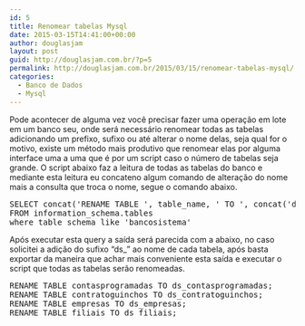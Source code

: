 ```yaml
---
id: 5
title: Renomear tabelas Mysql
date: 2015-03-15T14:41:00+00:00
author: douglasjam
layout: post
guid: http://douglasjam.com.br/?p=5
permalink: http://douglasjam.com.br/2015/03/15/renomear-tabelas-mysql/
categories:
  - Banco de Dados
  - Mysql
---
```

Pode acontecer de alguma vez você precisar fazer uma operação em lote em um banco seu, onde será necessário renomear todas as tabelas adicionando um prefixo, sufixo ou até alterar o nome delas, seja qual for o motivo, existe um método mais produtivo que renomear elas por alguma interface uma a uma que é por um script caso o número de tabelas seja grande. O script abaixo faz a leitura de todas as tabelas do banco e mediante esta leitura eu concateno algum comando de alteração do nome mais a consulta que troca o nome, segue o comando abaixo.

<pre class="lang:mysql decode:true ">SELECT concat('RENAME TABLE ', table_name, ' TO ', concat('ds_', table_name), ';')
FROM information_schema.tables
where table_schema like 'bancosistema'</pre>

Após executar esta query a saída será parecida com a abaixo, no caso solicitei a adição do sufixo &#8220;ds_&#8221; ao nome de cada tabela, após basta exportar da maneira que achar mais conveniente esta saída e executar o script que todas as tabelas serão renomeadas.

<pre class="lang:mysql decode:true ">RENAME TABLE contasprogramadas TO ds_contasprogramadas;
RENAME TABLE contratoguinchos TO ds_contratoguinchos;
RENAME TABLE empresas TO ds_empresas;
RENAME TABLE filiais TO ds_filiais;
</pre>